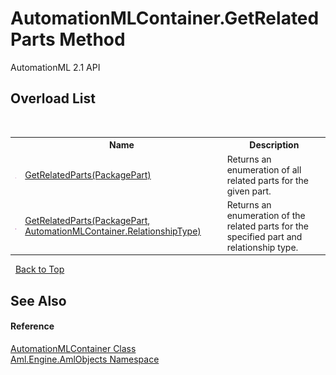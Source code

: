 # AutomationMLContainer.GetRelatedParts Method 
AutomationML 2.1 API 


## Overload List
&nbsp;<table><tr><th></th><th>Name</th><th>Description</th></tr><tr><td>![Public method](media/pubmethod.gif "Public method")</td><td><a href="M_Aml_Engine_AmlObjects_AutomationMLContainer_GetRelatedParts">GetRelatedParts(PackagePart)</a></td><td>
Returns an enumeration of all related parts for the given part.</td></tr><tr><td>![Public method](media/pubmethod.gif "Public method")</td><td><a href="M_Aml_Engine_AmlObjects_AutomationMLContainer_GetRelatedParts_1">GetRelatedParts(PackagePart, AutomationMLContainer.RelationshipType)</a></td><td>
Returns an enumeration of the related parts for the specified part and relationship type.</td></tr></table>&nbsp;
<a href="#automationmlcontainer.getrelatedparts-method">Back to Top</a>

## See Also


#### Reference
<a href="T_Aml_Engine_AmlObjects_AutomationMLContainer">AutomationMLContainer Class</a><br /><a href="N_Aml_Engine_AmlObjects">Aml.Engine.AmlObjects Namespace</a><br />